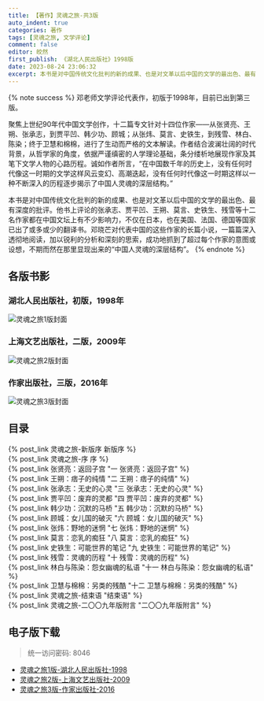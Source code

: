 ```yaml
---
title: 【著作】灵魂之旅-共3版
auto_indent: true
categories: 著作
tags: [灵魂之旅, 文学评论]
comment: false
editor: 皎然
first_publish: 《湖北人民出版社》1998版
date: 2023-08-24 23:06:32
excerpt: 本书是对中国传统文化批判的新的成果、也是对文革以后中国的文学的最出色、最有深度的批评。他书上评论的张承志、贾平凹、王朔、莫言、史铁生、残雪等十二名作家都在中国文坛上有不少影响力，不仅在日本，也在美国、法国、德国等国家已出了或多或少的翻译书。邓晓芒对代表中国的这些作家的长篇小说，一篇篇深入透彻地阅读，加以锐利的分析和深刻的思索，成功地抓到了超过每个作家的意图或设想，不期而然在那里显现出来的“中国人灵魂的深层结构”。
---
```

{% note success %}
邓老师文学评论代表作，初版于1998年，目前已出到第三版。

聚焦上世纪90年代中国文学创作，十二篇专文针对十四位作家——从张贤亮、王朔、张承志，到贾平凹、韩少功、顾城；从张炜、莫言、史铁生，到残雪、林白、陈染；终于卫慧和棉棉，进行了生动而严格的文本解读。作者结合波澜壮阔的时代背景，从哲学家的角度，依据严谨缜密的人学理论基础，条分缕析地展现作家及其笔下文学人物的心路历程。诚如作者所言，“在中国数千年的历史上，没有任何时代像这一时期的文学这样风云变幻、高潮迭起，没有任何时代像这一时期这样以一种不断深入的历程逐步揭示了中国人灵魂的深层结构。”

本书是对中国传统文化批判的新的成果、也是对文革以后中国的文学的最出色、最有深度的批评。他书上评论的张承志、贾平凹、王朔、莫言、史铁生、残雪等十二名作家都在中国文坛上有不少影响力，不仅在日本，也在美国、法国、德国等国家已出了或多或少的翻译书。邓晓芒对代表中国的这些作家的长篇小说，一篇篇深入透彻地阅读，加以锐利的分析和深刻的思索，成功地抓到了超过每个作家的意图或设想，不期而然在那里显现出来的“中国人灵魂的深层结构”。
{% endnote %}

## 各版书影
### 湖北人民出版社，初版，1998年
![灵魂之旅1版封面](/images/灵魂之旅1版封面.png)
### 上海文艺出版社，二版，2009年
![灵魂之旅2版封面](/images/灵魂之旅2版封面.png)
### 作家出版社，三版，2016年
![灵魂之旅3版封面](/images/灵魂之旅3版封面.png)

## 目录
{% post_link 灵魂之旅-新版序 新版序 %}<br/>
{% post_link 灵魂之旅-序 序 %}<br/>
{% post_link 张贤亮：返回子宫 "一 张贤亮：返回子宫" %}<br/>
{% post_link 王朔：痞子的纯情 "二 王朔：痞子的纯情" %}<br/>
{% post_link 张承志：无史的心灵 "三 张承志：无史的心灵" %}<br/>
{% post_link 贾平凹：废弃的灵都 "四 贾平凹：废弃的灵都" %}<br/>
{% post_link 韩少功：沉默的马桥 "五 韩少功：沉默的马桥" %}<br/>
{% post_link 顾城：女儿国的破灭 "六 顾城：女儿国的破灭" %}<br/>
{% post_link 张炜：野地的迷惘 "七 张炜：野地的迷惘" %}<br/>
{% post_link 莫言：恋乳的痴狂 "八 莫言：恋乳的痴狂" %}<br/>
{% post_link 史铁生：可能世界的笔记 "九 史铁生：可能世界的笔记" %}<br/>
{% post_link 残雪：灵魂的历程 "十 残雪：灵魂的历程" %}<br/>
{% post_link 林白与陈染：怨女幽魂的私语 "十一 林白与陈染：怨女幽魂的私语" %}<br/>
{% post_link 卫慧与棉棉：另类的残酷 "十二 卫慧与棉棉：另类的残酷" %}<br/>
{% post_link 灵魂之旅-结束语 "结束语" %}<br/>
{% post_link 灵魂之旅-二〇〇九年版附言 "二〇〇九年版附言" %}<br/>

## 电子版下载
> 统一访问密码: 8046

- [灵魂之旅1版-湖北人民出版社-1998](https://url92.ctfile.com/f/21466692-924165549-701ca6?p=8046)
- [灵魂之旅2版-上海文艺出版社-2009](https://url92.ctfile.com/f/21466692-924165555-eb8184?p=8046)
- [灵魂之旅3版-作家出版社-2016](https://url92.ctfile.com/f/21466692-924165564-60cff6?p=8046)
